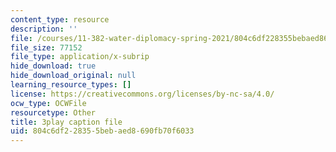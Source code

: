 ```yaml
---
content_type: resource
description: ''
file: /courses/11-382-water-diplomacy-spring-2021/804c6df228355bebaed8690fb70f6033_w2HASHQ8nYw.vtt
file_size: 77152
file_type: application/x-subrip
hide_download: true
hide_download_original: null
learning_resource_types: []
license: https://creativecommons.org/licenses/by-nc-sa/4.0/
ocw_type: OCWFile
resourcetype: Other
title: 3play caption file
uid: 804c6df2-2835-5beb-aed8-690fb70f6033
---
```

